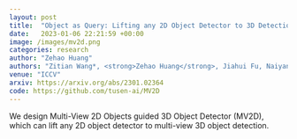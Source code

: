 ```yaml
---
layout: post
title:  "Object as Query: Lifting any 2D Object Detector to 3D Detection"
date:   2023-01-06 22:21:59 +00:00
image: /images/mv2d.png
categories: research
author: "Zehao Huang"
authors: "Zitian Wang*, <strong>Zehao Huang</strong>, Jiahui Fu, Naiyan Wang, Si Liu"
venue: "ICCV"
arxiv: https://arxiv.org/abs/2301.02364
code: https://github.com/tusen-ai/MV2D
---
```

We design Multi-View 2D Objects guided 3D Object Detector (MV2D), which can lift any 2D object detector to multi-view 3D object detection.